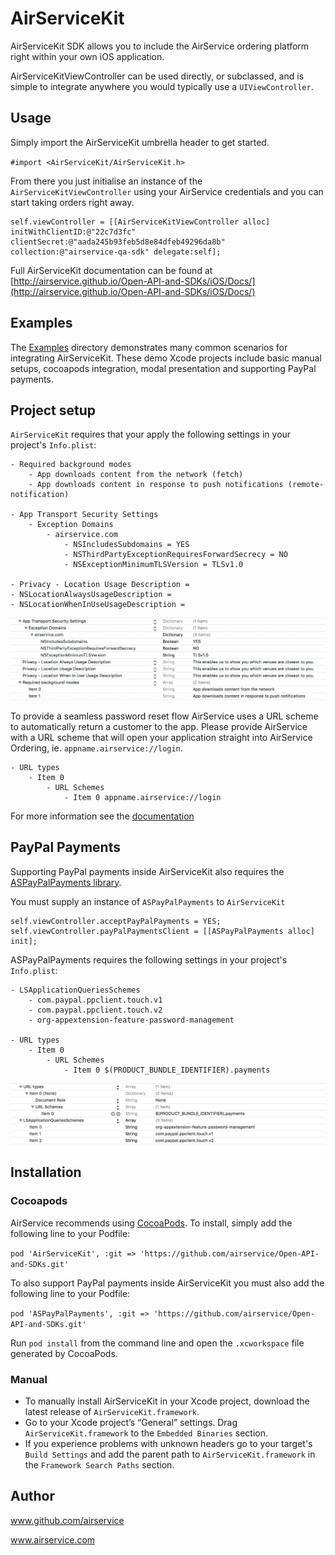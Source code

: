 # AirServiceKit

AirServiceKit SDK allows you to include the AirService ordering platform right within your own iOS application.

AirServiceKitViewController can be used directly, or subclassed, and is simple to integrate anywhere you would typically use a `UIViewController`.

## Usage

Simply import the AirServiceKit umbrella header to get started.

`#import <AirServiceKit/AirServiceKit.h>`

From there you just initialise an instance of the `AirServiceKitViewController` using your AirService credentials and you can start taking orders right away.

```objc
self.viewController = [[AirServiceKitViewController alloc] initWithClientID:@"22c7d3fc" clientSecret:@"aada245b93feb5d8e84dfeb49296da8b" collection:@"airservice-qa-sdk" delegate:self];
```

Full AirServiceKit documentation can be found at [http://airservice.github.io/Open-API-and-SDKs/iOS/Docs/](http://airservice.github.io/Open-API-and-SDKs/iOS/Docs/)

## Examples

The [Examples](https://github.com/airservice/Open-API-and-SDKs/tree/master/iOS/Examples) directory demonstrates many common scenarios for integrating AirServiceKit. These demo Xcode projects include basic manual setups, cocoapods integration, modal presentation and supporting PayPal payments.

## Project setup

`AirServiceKit` requires that your apply the following settings in your project's `Info.plist`:

```
- Required background modes
	- App downloads content from the network (fetch)
	- App downloads content in response to push notifications (remote-notification)

- App Transport Security Settings
	- Exception Domains
		- airservice.com
			- NSIncludesSubdomains = YES
			- NSThirdPartyExceptionRequiresForwardSecrecy = NO
			- NSExceptionMinimumTLSVersion = TLSv1.0

- Privacy - Location Usage Description =
- NSLocationAlwaysUsageDescription =
- NSLocationWhenInUseUsageDescription =
```

[![Info.plist](https://raw.githubusercontent.com/airservice/Open-API-and-SDKs/master/iOS/Examples/Screenshots/InfoPlist1.png)](https://raw.githubusercontent.com/airservice/Open-API-and-SDKs/master/iOS/Examples/Screenshots/InfoPlist1.png)

To provide a seamless password reset flow AirService uses a URL scheme to automatically return a customer to the app. Please provide AirService with a URL scheme that will open your application straight into AirService Ordering, ie. `appname.airservice://login`.

```
- URL types
	- Item 0
		- URL Schemes
			- Item 0 appname.airservice://login
```

For more information see the [documentation](http://airservice.github.io/Open-API-and-SDKs/iOS/Docs/)

## PayPal Payments

Supporting PayPal payments inside AirServiceKit also requires the [ASPayPalPayments library](https://github.com/airservice/Open-API-and-SDKs).

You must supply an instance of `ASPayPalPayments` to `AirServiceKit`

```objc
self.viewController.acceptPayPalPayments = YES;
self.viewController.payPalPaymentsClient = [[ASPayPalPayments alloc] init];
```

ASPayPalPayments requires the following settings in your project's `Info.plist`:

```
- LSApplicationQueriesSchemes
	- com.paypal.ppclient.touch.v1
	- com.paypal.ppclient.touch.v2
	- org-appextension-feature-password-management

- URL types
	- Item 0
		- URL Schemes
			- Item 0 $(PRODUCT_BUNDLE_IDENTIFIER).payments
```

[![Info.plist](https://raw.githubusercontent.com/airservice/Open-API-and-SDKs/master/iOS/Examples/Screenshots/InfoPlist2.png)](https://raw.githubusercontent.com/airservice/Open-API-and-SDKs/master/iOS/Examples/Screenshots/InfoPlist2.png)

## Installation

### Cocoapods

AirService recommends using [CocoaPods](http://cocoapods.org). To install, simply add the following line to your Podfile:

`pod 'AirServiceKit', :git => 'https://github.com/airservice/Open-API-and-SDKs.git'`

To also support PayPal payments inside AirServiceKit you must also add the following line to your Podfile:

`pod 'ASPayPalPayments', :git => 'https://github.com/airservice/Open-API-and-SDKs.git'`

Run `pod install` from the command line and open the `.xcworkspace` file generated by CocoaPods.

### Manual

- To manually install AirServiceKit in your Xcode project, download the latest release of `AirServiceKit.framework`.
- Go to your Xcode project’s “General” settings. Drag `AirServiceKit.framework` to the `Embedded Binaries` section.
- If you experience problems with unknown headers go to your target's `Build Settings` and add the parent path to `AirServiceKit.framework` in the `Framework Search Paths` section.

## Author

www.github.com/airservice

www.airservice.com
